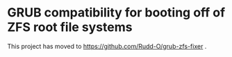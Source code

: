 GRUB compatibility for booting off of ZFS root file systems
===========================================================

This project has moved to https://github.com/Rudd-O/grub-zfs-fixer .
